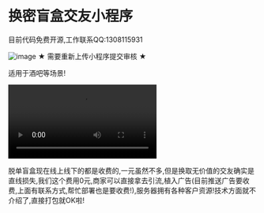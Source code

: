 # 换密盲盒交友小程序
目前代码免费开源,工作联系QQ:1308115931

![image](https://user-images.githubusercontent.com/94306098/142439623-4b0e27ba-5a3c-49e1-8dd5-5a0d987bfd17.png)
★ 需要重新上传小程序提交审核 ★

适用于酒吧等场景!

![知乎介绍](https://s.miaosu.alphonse.top/d8ec718c-2c77-11ec-b0ea-661d346ec507-v4_t121-vko6NQY7lL.mp4)

脱单盲盒现在线上线下的都是收费的,一元虽然不多,但是换取无价值的交友确实是直线损失,我们这个费用0元,商家可以直接拿去引流,植入广告(目前推送广告要收费,上面有联系方式,帮忙部署也是要收费!),服务器拥有各种客户资源!技术方面就不介绍了,直接打包就OK啦!
